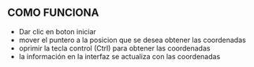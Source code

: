## COMO FUNCIONA

* Dar clic en boton iniciar
* mover el puntero a la posicion que se desea obtener las coordenadas
* oprimir la tecla control (Ctrl) para obtener las coordenadas
* la información en la interfaz se actualiza con las coordenadas